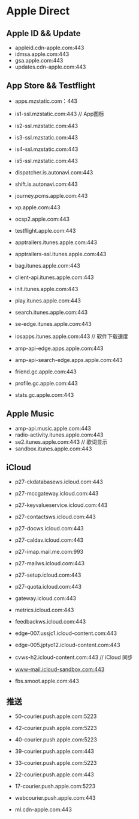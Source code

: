 # Apple Direct

## Apple ID && Update
 * appleid.cdn-apple.com:443
 * idmsa.apple.com:443
 * gsa.apple.com:443
 * updates.cdn-apple.com:443



## App Store && Testflight
 * apps.mzstatic.com：443
 * is1-ssl.mzstatic.com:443 // App图标
 * is2-ssl.mzstatic.com:443
 * is3-ssl.mzstatic.com:443
 * is4-ssl.mzstatic.com:443
 * is5-ssl.mzstatic.com:443

 * dispatcher.is.autonavi.com:443
 * shift.is.autonavi.com:443

 * journey.pcms.apple.com:443

 * xp.apple.com:443
 * ocsp2.apple.com:443
 * testflight.apple.com:443

 * apptrailers.itunes.apple.com:443
 * apptrailers-ssl.itunes.apple.com:443
 * bag.itunes.apple.com:443
 * client-api.itunes.apple.com:443
 * init.itunes.apple.com:443
 * play.itunes.apple.com:443
 * search.itunes.apple.com:443
 * se-edge.itunes.apple.com:443
 * iosapps.itunes.apple.com:443 // 软件下载速度

 * amp-api-edge.apps.apple.com:443
 * amp-api-search-edge.apps.apple.com:443

 * friend.gc.apple.com:443
 * profile.gc.apple.com:443
 * stats.gc.apple.com:443



## Apple Music
 * amp-api.music.apple.com:443
 * radio-activity.itunes.apple.com:443
 * se2.itunes.apple.com:443 // 歌词显示
 * sandbox.itunes.apple.com:443



## iCloud
 * p27-ckdatabasews.icloud.com:443
 * p27-mccgateway.icloud.com:443
 * p27-keyvalueservice.icloud.com:443
 * p27-contactsws.icloud.com:443
 * p27-docws.icloud.com:443
 * p27-caldav.icloud.com:443
 * p27-imap.mail.me.com:993
 * p27-mailws.icloud.com:443
 * p27-setup.icloud.com:443
 * p27-quota.icloud.com:443

 * gateway.icloud.com:443
 * metrics.icloud.com:443
 * feedbackws.icloud.com:443

 * edge-007.ussjc1.icloud-content.com:443
 * edge-005.jptyo12.icloud-content.com:443
 * cvws-h2.icloud-content.com:443 // iCloud 同步

 * www-mail.icloud-sandbox.com:443
 * fbs.smoot.apple.com:443



## 推送
 * 50-courier.push.apple.com:5223
 * 42-courier.push.apple.com:5223   
 * 40-courier.push.apple.com:5223 
 * 39-courier.push.apple.com:443
 * 33-courier.push.apple.com:5223
 * 22-courier.push.apple.com:443
 * 17-courier.push.apple.com:5223
 * webcourier.push.apple.com:443   

 * ml.cdn-apple.com:443